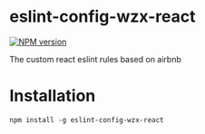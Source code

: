 # eslint-config-wzx-react

[![NPM version](https://img.shields.io/npm/v/eslint-config-wzx-react.svg)](https://www.npmjs.com/package/eslint-config-wzx-react)

The custom react eslint rules based on airbnb

# Installation

    npm install -g eslint-config-wzx-react
